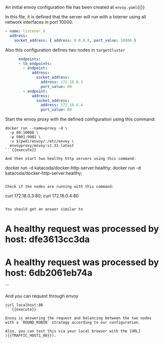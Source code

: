 An initial envoy configuration file has been created at
`envoy.yaml`{{}}

In this file, it is defined that the server will run with a listener using all network interfaces in port 10000.

```yaml
- name: listener_0
  address:
    socket_address: { address: 0.0.0.0, port_value: 10000 }
```

Also this configuration defines two nodes in `targetCluster`

```yaml
      endpoints:
      - lb_endpoints:
        - endpoint:
            address:
              socket_address:
                address: 172.18.0.3
                port_value: 80
        - endpoint:
            address:
              socket_address:
                address: 172.18.0.4
                port_value: 80
```

Start the envoy proxy with the defined configuration using this command:

```
docker run --name=proxy -d \
  -p 80:10000 \
  -p 9901:9901 \
  -v $(pwd)/envoy/:/etc/envoy \
  envoyproxy/envoy:v1.31-latest
```{{execute}}

And then start two healthy http servers using this command:
```
docker run -d katacoda/docker-http-server:healthy;
docker run -d katacoda/docker-http-server:healthy;
```{{execute}}

Check if the nodes are running with this command:

```
curl 172.18.0.3:80; curl 172.18.0.4:80
```{{execute}}

You should get an answer similar to

```
<h1>A healthy request was processed by host: dfe3613cc3da</h1>
<h1>A healthy request was processed by host: 6db2061eb74a</h1>
```

And you can request through envoy

```
curl localhost:80
```{{execute}}

Envoy is answering the request and balancing between the two nodes with a `ROUND_ROBIN` strategy according to our configuration.

Also, you can test this via your local browser with the [URL]({{TRAFFIC_HOST1_80}}).
